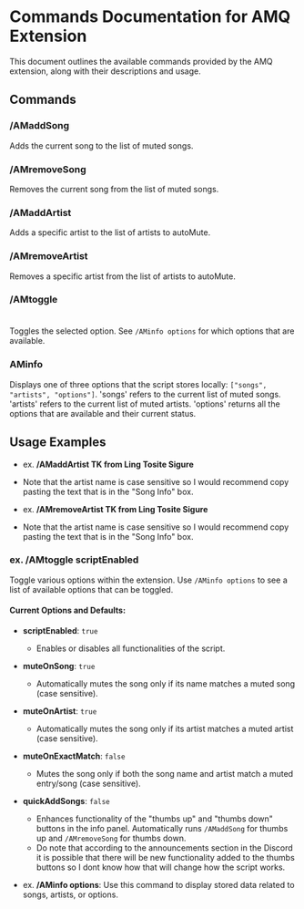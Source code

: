 # Commands Documentation for AMQ Extension

This document outlines the available commands provided by the AMQ extension, along with their descriptions and usage.

## Commands

### /AMaddSong
Adds the current song to the list of muted songs.

### /AMremoveSong
Removes the current song from the list of muted songs.

### /AMaddArtist <Artist Name>
Adds a specific artist to the list of artists to autoMute.

### /AMremoveArtist <Artist Name> 
Removes a specific artist from the list of artists to autoMute.

### /AMtoggle <Option>
Toggles the selected option. See `/AMinfo options` for which options that are available.

### AMinfo <Info To Show>
Displays one of three options that the script stores locally: `["songs", "artists", "options"]`.
'songs' refers to the current list of muted songs.
'artists' refers to the current list of muted artists.
'options' returns all the options that are available and their current status. 

## Usage Examples
- ex. **/AMaddArtist TK from Ling Tosite Sigure** 
- Note that the artist name is case sensitive so I would recommend copy pasting the text that is in the "Song Info" box. 

- ex. **/AMremoveArtist TK from Ling Tosite Sigure**
- Note that the artist name is case sensitive so I would recommend copy pasting the text that is in the "Song Info" box. 


### ex. /AMtoggle scriptEnabled
Toggle various options within the extension. Use `/AMinfo options` to see a list of available options that can be toggled.

#### Current Options and Defaults:
- **scriptEnabled**: `true`
  - Enables or disables all functionalities of the script.

- **muteOnSong**: `true`
  - Automatically mutes the song only if its name matches a muted song (case sensitive).

- **muteOnArtist**: `true`
  - Automatically mutes the song only if its artist matches a muted artist (case sensitive).

- **muteOnExactMatch**: `false`
  - Mutes the song only if both the song name and artist match a muted entry/song (case sensitive).

- **quickAddSongs**: `false`
  - Enhances functionality of the "thumbs up" and "thumbs down" buttons in the info panel. Automatically runs `/AMaddSong` for thumbs up and `/AMremoveSong` for thumbs down.
  - Do note that according to the announcements section in the Discord it is possible that there will be new functionality added to the thumbs buttons so I dont know how that will change how the script works.

- ex. **/AMinfo options**: Use this command to display stored data related to songs, artists, or options.
